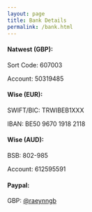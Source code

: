```yaml
---
layout: page
title: Bank Details
permalink: /bank.html
---
```


#### Natwest (GBP):

Sort Code: 607003

Account: 50319485

#### Wise (EUR):

SWIFT/BIC: TRWIBEB1XXX

IBAN: BE50 9670 1918 2118

#### Wise (AUD):

BSB: 802-985

Account: 612595591

#### Paypal:

GBP: [@raeynngb](https://paypal.me/raeynngb)